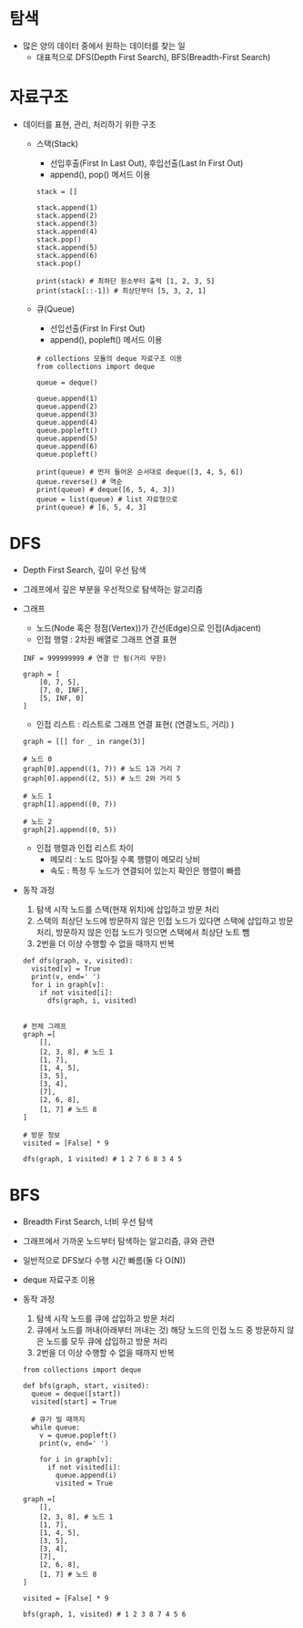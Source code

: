 # 탐색

- 많은 양의 데이터 중에서 원하는 데이터를 찾는 일
  - 대표적으로 DFS(Depth First Search), BFS(Breadth-First Search)

# 자료구조

- 데이터를 표현, 관리, 처리하기 위한 구조

  - 스택(Stack)

    - 선입후출(First In Last Out), 후입선출(Last In First Out)
    - append(), pop() 메서드 이용

    ```
    stack = []

    stack.append(1)
    stack.append(2)
    stack.append(3)
    stack.append(4)
    stack.pop()
    stack.append(5)
    stack.append(6)
    stack.pop()

    print(stack) # 최하단 원소부터 출력 [1, 2, 3, 5]
    print(stack[::-1]) # 최상단부터 [5, 3, 2, 1]
    ```

  - 큐(Queue)

    - 선입선출(First In First Out)
    - append(), popleft() 메서드 이용

    ```
    # collections 모듈의 deque 자료구조 이용
    from collections import deque

    queue = deque()

    queue.append(1)
    queue.append(2)
    queue.append(3)
    queue.append(4)
    queue.popleft()
    queue.append(5)
    queue.append(6)
    queue.popleft()

    print(queue) # 먼저 들어온 순서대로 deque([3, 4, 5, 6])
    queue.reverse() # 역순
    print(queue) # deque([6, 5, 4, 3])
    queue = list(queue) # list 자료형으로
    print(queue) # [6, 5, 4, 3]
    ```

# DFS

- Depth First Search, 깊이 우선 탐색
- 그래프에서 깊은 부분을 우선적으로 탐색하는 알고리즘
- 그래프

  - 노드(Node 혹은 정점(Vertex))가 간선(Edge)으로 인접(Adjacent)
  - 인접 행렬 : 2차원 배열로 그래프 연결 표현

  ```
  INF = 999999999 # 연결 안 됨(거리 무한)

  graph = [
      [0, 7, 5],
      [7, 0, INF],
      [5, INF, 0]
  ]
  ```

  - 인접 리스트 : 리스트로 그래프 연결 표현( (연결노드, 거리) )

  ```
  graph = [[] for _ in range(3)]

  # 노드 0
  graph[0].append((1, 7)) # 노드 1과 거리 7
  graph[0].append((2, 5)) # 노드 2와 거리 5

  # 노드 1
  graph[1].append((0, 7))

  # 노드 2
  graph[2].append((0, 5))
  ```

  - 인접 행렬과 인접 리스트 차이
    - 메모리 : 노드 많아질 수록 행렬이 메모리 낭비
    - 속도 : 특정 두 노드가 연결되어 있는지 확인은 행렬이 빠름

- 동작 과정

  1. 탐색 시작 노드를 스택(현재 위치)에 삽입하고 방문 처리
  2. 스택의 최상단 노드에 방문하지 않은 인접 노드가 있다면 스택에 삽입하고 방문 처리, 방문하지 않은 인접 노드가 잇으면 스택에서 최상단 노트 뺌
  3. 2번을 더 이상 수행할 수 없을 때까지 반복

  ```
  def dfs(graph, v, visited):
    visited[v] = True
    print(v, end=' ')
    for i in graph[v]:
      if not visited[i]:
        dfs(graph, i, visited)


  # 전체 그래프
  graph =[
      [],
      [2, 3, 8], # 노드 1
      [1, 7],
      [1, 4, 5],
      [3, 5],
      [3, 4],
      [7],
      [2, 6, 8],
      [1, 7] # 노드 8
  ]

  # 방문 정보
  visited = [False] * 9

  dfs(graph, 1 visited) # 1 2 7 6 8 3 4 5
  ```

# BFS

- Breadth First Search, 너비 우선 탐색
- 그래프에서 가까운 노드부터 탐색하는 알고리즘, 큐와 관련
- 일반적으로 DFS보다 수행 시간 빠름(둘 다 O(N))
- deque 자료구조 이용
- 동작 과정

  1. 탐색 시작 노드를 큐에 삽입하고 방문 처리
  2. 큐에서 노드를 꺼내(아래부터 꺼내는 것) 해당 노드의 인접 노드 중 방문하지 않은 노드를 모두 큐에 삽입하고 방문 처리
  3. 2번을 더 이상 수행할 수 없을 때까지 반복

  ```
  from collections import deque

  def bfs(graph, start, visited):
    queue = deque([start])
    visited[start] = True

    # 큐가 빌 때까지
    while queue:
      v = queue.popleft()
      print(v, end=' ')

      for i in graph[v]:
        if not visited[i]:
          queue.append(i)
          visited = True

  graph =[
      [],
      [2, 3, 8], # 노드 1
      [1, 7],
      [1, 4, 5],
      [3, 5],
      [3, 4],
      [7],
      [2, 6, 8],
      [1, 7] # 노드 8
  ]

  visited = [False] * 9

  bfs(graph, 1, visited) # 1 2 3 8 7 4 5 6
  ```
